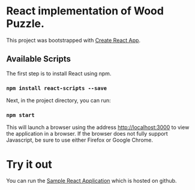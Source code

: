 # React implementation of Wood Puzzle.

This project was bootstrapped with [Create React App](https://github.com/facebook/create-react-app).

## Available Scripts

The first step is to install React using npm. 

### `npm install react-scripts --save`

Next, in the project directory, you can run:

### `npm start`

This will launch a browser using the address [http://localhost:3000](http://localhost:3000) to view the 
application in a browser. If the browser does not fully support Javascript, be sure to use either Firefox
or Google Chrome.

# Try it out

You can run the [Sample React Application](https://heineman.github.io/woodPuzzle/) which is hosted on github.
